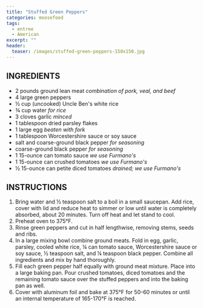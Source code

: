 ```yaml
---
title: "Stuffed Green Peppers"
categories: moosefood
tags: 
  - entree
  - American
excerpt: ""
header:
  teaser: /images/stuffed-green-peppers-150x150.jpg
---
```


## INGREDIENTS
* 2 pounds ground lean meat *combination of pork, veal, and beef*
* 4 large green peppers
* ½ cup (uncooked) Uncle Ben's white rice
* ¾ cup water *for rice*
* 3 cloves garlic *minced*
* 1 tablespoon dried parsley flakes
* 1 large egg *beaten with fork*
* 1 tablespoon Worcestershire sauce or soy sauce
* salt and coarse-ground black pepper *for seasoning*
* coarse-ground black pepper *for seasoning*
* 1 15-ounce can tomato sauce *we use Furmano's*
* 1 15-ounce can crushed tomatoes *we use Furmano's*
* ½ 15-ounce can petite diced tomatoes *drained; we use Furmano's*

## INSTRUCTIONS
1. Bring water and ½ teaspoon salt to a boil in a small saucepan. Add rice, cover with lid and reduce heat to simmer or low until water is completely absorbed, about 20 minutes. Turn off heat and let stand to cool.
2. Preheat oven to 375°F.
3. Rinse green peppers and cut in half lengthwise, removing stems, seeds and ribs.
4. In a large mixing bowl combine ground meats. Fold in egg, garlic, parsley, cooled white rice, ¼ can tomato sauce, Worcestershire sauce or soy sauce, ½ teaspoon salt, and ¼ teaspoon black pepper. Combine all ingredients and mix by hand thoroughly.
5. Fill each green pepper half equally with ground meat mixture. Place into a large baking pan. Pour crushed tomatoes, diced tomatoes and the remaining tomato sauce over the stuffed peppers and into the baking pan as well.
6. Cover with aluminum foil and bake at 375°F for 50-60 minutes or until an internal temperature of 165-170°F is reached.
